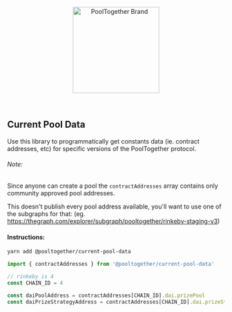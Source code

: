 <p align="center">
  <a href="https://github.com/pooltogether/pooltogether--brand-assets">
    <img src="https://github.com/pooltogether/pooltogether--brand-assets/blob/977e03604c49c63314450b5d432fe57d34747c66/logo/pooltogether-logo--purple-gradient.png?raw=true" alt="PoolTogether Brand" style="max-width:100%;" width="200">
  </a>
</p>

<br />

## Current Pool Data


Use this library to programmatically get constants data (ie. contract addresses, etc) for specific versions of the PoolTogether protocol.

###### Note:

Since anyone can create a pool the `contractAddresses` array contains only community approved pool addresses.

This doesn't publish every pool address available, you'll want to use one of the subgraphs for that: 
(eg. https://thegraph.com/explorer/subgraph/pooltogether/rinkeby-staging-v3)

#### Instructions:

```sh
yarn add @pooltogether/current-pool-data
```

```js
import { contractAddresses } from '@pooltogether/current-pool-data'

// rinkeby is 4
const CHAIN_ID = 4

const daiPoolAddress = contractAddresses[CHAIN_ID].dai.prizePool
const daiPrizeStrategyAddress = contractAddresses[CHAIN_ID].dai.prizeStrategy
```
